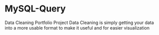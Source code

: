 # MySQL-Query
Data Cleaning Portfolio Project
Data Cleaning is simply getting your data into a more usable format to make it useful and for easier visualization
